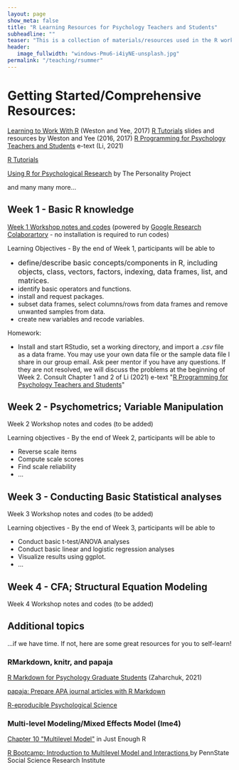 ```yaml
---
layout: page
show_meta: false
title: "R Learning Resources for Psychology Teachers and Students"
subheadline: ""
teaser: "This is a collection of materials/resources used in the R workshop offered by Dr. Manyu Li for UL Lafayette graduate students in summer 2021. All resources used in the workshop are shared/linked on this page."
header:
   image_fullwidth: "windows-Pmu6-i4iyNE-unsplash.jpg"
permalink: "/teaching/rsummer"
---
```



# Getting Started/Comprehensive Resources:
[Learning to Work With R](https://www.psychologicalscience.org/observer/learning-to-work-with-r) (Weston and Yee, 2017)
[R Tutorials](https://debyeeneuro.com/r-tutorials/) slides and resources by Weston and Yee (2016, 2017)
[R Programming for Psychology Teachers and Students](https://louis.oercommons.org/courseware/lesson/1310/overview) e-text (Li, 2021)


<p><a rel="noreferrer noopener" href="" target="_blank">R Tutorials</a> </p>

<p><a rel="noreferrer noopener" href="" target="_blank"></a>   </p>

<p><a rel="noreferrer noopener" href="http://personality-project.org/r/r.guide.html" target="_blank">Using R for Psychological Research</a> by The Personality Project</p>

<p>and many many more...</p>

<!-- wp:heading -->
<h2>Week 1 - Basic R knowledge </h2>
<!-- /wp:heading -->

<!-- wp:paragraph -->
<p><a rel="noreferrer noopener" href="https://colab.research.google.com/drive/1LYQIwPKewYRPKejuf3h7MryjLbQi7GKX?usp=sharing" target="_blank">Week 1 Workshop notes and codes</a> (powered by <a rel="noreferrer noopener" href="https://colab.research.google.com/notebooks/intro.ipynb?utm_source=scs-index" target="_blank">Google Research Colaborartory</a> - no installation is required to run codes)</p>
<!-- /wp:paragraph -->

<!-- wp:paragraph -->
<p>Learning Objectives - By the end of Week 1, participants will be able to </p>
<!-- /wp:paragraph -->

<!-- wp:list -->
<ul><li><span style="font-size:1rem;">define/describe basic concepts/components in R, including objects, class, vectors, factors, indexing, data frames, list, and matrices. </span></li><li>identify basic operators and functions.</li><li>install and request packages. </li><li>subset data frames, select columns/rows from data frames and remove unwanted samples from data.</li><li>create new variables and recode variables.</li></ul>
<!-- /wp:list -->

<!-- wp:paragraph -->
<p>Homework:</p>
<!-- /wp:paragraph -->

<!-- wp:list -->
<ul><li>Install and start RStudio, set a working directory, and import a <em>.csv </em>file as a data frame. You may use your own data file or the sample data file I share in our group email. Ask peer mentor if you have any questions. If they are not resolved, we will discuss the problems at the beginning of Week 2. Consult Chapter 1 and 2 of Li (2021) e-text "<a rel="noreferrer noopener" href="https://louis.oercommons.org/courseware/lesson/1310/overview" target="_blank">R Programming for Psychology Teachers and Students</a>"</li></ul>
<!-- /wp:list -->

<!-- wp:heading -->
<h2>Week 2 - Psychometrics; Variable Manipulation</h2>
<!-- /wp:heading -->

<!-- wp:paragraph -->
<p>Week 2 Workshop notes and codes  (to be added)</p>
<!-- /wp:paragraph -->

<!-- wp:paragraph -->
<p>Learning objectives - By the end of Week 2, participants will be able to  </p>
<!-- /wp:paragraph -->

<!-- wp:list -->
<ul><li>Reverse scale items </li><li>Compute scale scores</li><li>Find scale reliability </li><li>...</li></ul>
<!-- /wp:list -->

<!-- wp:heading -->
<h2>Week 3 - Conducting Basic Statistical analyses</h2>
<!-- /wp:heading -->

<!-- wp:paragraph -->
<p> Week 3 Workshop notes and codes  (to be added) </p>
<!-- /wp:paragraph -->

<!-- wp:paragraph -->
<p>Learning objectives - By the end of Week 3, participants will be able to   </p>
<!-- /wp:paragraph -->

<!-- wp:list -->
<ul><li>Conduct basic t-test/ANOVA analyses </li><li>Conduct basic linear and logistic regression analyses</li><li>Visualize results using ggplot.</li><li>...</li></ul>
<!-- /wp:list -->

<!-- wp:heading -->
<h2>Week 4 - CFA; Structural Equation Modeling </h2>
<!-- /wp:heading -->

<!-- wp:paragraph -->
<p>Week 4 Workshop notes and codes  (to be added)  </p>
<!-- /wp:paragraph -->

<!-- wp:group -->
<div class="wp-block-group"><!-- wp:heading -->
<h2>Additional topics</h2>
...if we have time. If not, here are some great resources for you to self-learn!
<!-- /wp:heading -->

<!-- wp:heading {"level":3} -->
<h3>RMarkdown, knitr, and papaja</h3>
<!-- /wp:heading --></div>
<!-- /wp:group -->

<!-- wp:paragraph -->
<p><a href="https://www.hzaharchuk.com/rmarkdown-guide/" target="_blank" rel="noreferrer noopener">R Markdown for Psychology Graduate Students</a> (Zaharchuk, 2021)</p>
<!-- /wp:paragraph -->

<!-- wp:paragraph -->
<p><a href="http://frederikaust.com/papaja/" target="_blank" rel="noreferrer noopener">papaja: Prepare APA journal articles with R Markdown</a> </p>
<!-- /wp:paragraph -->

<!-- wp:paragraph -->
<p><a href="https://psu-psychology.github.io/r-bootcamp-2019/talks/r-eproducible-science.html" target="_blank" rel="noreferrer noopener">R-eproducible Psychological Science</a></p>
<!-- /wp:paragraph -->

<!-- wp:heading {"level":3} -->
<h3>Multi-level Modeling/Mixed Effects Model (lme4)</h3>
<!-- /wp:heading -->

<!-- wp:paragraph -->
<p><a href="https://benwhalley.github.io/just-enough-r/multilevel-models.html">Chapter 10 "Multilevel Model"</a> in Just Enough R  </p>
<!-- /wp:paragraph -->

<!-- wp:paragraph -->
<p><a href="https://quantdev.ssri.psu.edu/tutorials/r-bootcamp-introduction-multilevel-model-and-interactions" target="_blank" rel="noreferrer noopener">R Bootcamp: Introduction to Multilevel Model and Interactions </a>by PennState Social Science Research Institute</p>
<!-- /wp:paragraph -->